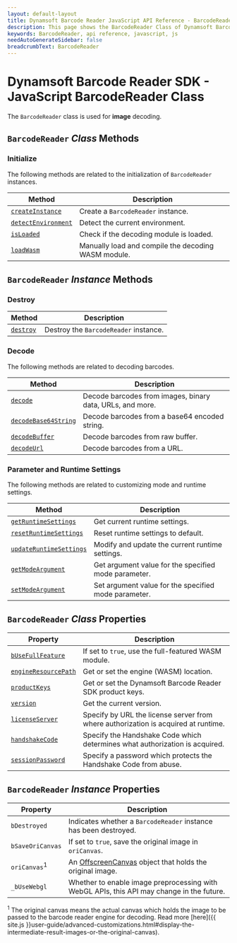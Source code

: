 ```yaml
---
layout: default-layout
title: Dynamsoft Barcode Reader JavaScript API Reference - BarcodeReader
description: This page shows the BarcodeReader Class of Dynamsoft Barcode Reader JavaScript SDK.
keywords: BarcodeReader, api reference, javascript, js
needAutoGenerateSidebar: false
breadcrumbText: BarcodeReader
---
```


# Dynamsoft Barcode Reader SDK - JavaScript BarcodeReader Class

The `BarcodeReader` class is used for **image** decoding.

## `BarcodeReader` *Class* Methods

### Initialize

The following methods are related to the initialization of `BarcodeReader` instances.

| Method               | Description |
|----------------------|-------------|
| [`createInstance`](methods/initialize-and-destroy.md#createinstance) | Create a  `BarcodeReader` instance. |
| [`detectEnvironment`](methods/initialize-and-destroy.md#detectenvironment) | Detect the current environment. |
| [`isLoaded`](methods/initialize-and-destroy.md#isloaded) | Check if the decoding module is loaded. |
| [`loadWasm`](methods/initialize-and-destroy.md#loadwasm) | Manually load and compile the decoding WASM module. |

## `BarcodeReader` *Instance* Methods

### Destroy

| Method               | Description |
|----------------------|-------------|
| [`destroy`](methods/initialize-and-destroy.md#destroy) | Destroy the `BarcodeReader` instance. |

### Decode

The following methods are related to decoding barcodes.

| Method               | Description |
|----------------------|-------------|
| [`decode`](methods/decode.md#decode) | Decode barcodes from images, binary data, URLs, and more. |
| [`decodeBase64String`](methods/decode.md#decodebase64string) | Decode barcodes from a base64 encoded string. |
| [`decodeBuffer`](methods/decode.md#decodebuffer) | Decode barcodes from raw buffer. |
| [`decodeUrl`](methods/decode.md#decodeurl) | Decode barcodes from a URL. |

### Parameter and Runtime Settings

The following methods are related to customizing mode and runtime settings.

| Method               | Description |
|----------------------|-------------|
| [`getRuntimeSettings`](methods/parameter-and-runtime-settings.md#getruntimesettings) | Get current runtime settings. |
| [`resetRuntimeSettings`](methods/parameter-and-runtime-settings.md#resetruntimesettings) | Reset runtime settings to default. |
| [`updateRuntimeSettings`](methods/parameter-and-runtime-settings.md#updateruntimesettings) | Modify and update the current runtime settings. |
| [`getModeArgument`](methods/parameter-and-runtime-settings.md#getmodeargument) | Get argument value for the specified mode parameter. |
| [`setModeArgument`](methods/parameter-and-runtime-settings.md#setmodeargument) | Set argument value for the specified mode parameter. |

## `BarcodeReader` *Class* Properties

| Property            | Description |
|----------------------|-------------|
| [`bUseFullFeature`](properties.md#_busefullfeature) | If set to `true`, use the full-featured WASM module. |
| [`engineResourcePath`](properties.md#engineresourcepath) | Get or set the engine (WASM) location. | 
| [`productKeys`](properties.md#productkeys) | Get or set the Dynamsoft Barcode Reader SDK product keys. | 
| [`version`](properties.md#version) | Get the current version. | 
| [`licenseServer`](properties.md#licenseServer) | Specify by URL the license server from where authorization is acquired at runtime. |
| [`handshakeCode`](properties.md#handshakeCode) | Specify the Handshake Code which determines what authorization is acquired. |
| [`sessionPassword`](properties.md#sessionPassword) | Specify a password which protects the Handshake Code from abuse. | 

## `BarcodeReader` *Instance* Properties

| Property             | Description |
|----------------------|-------------|
| `bDestroyed` | Indicates whether a `BarcodeReader` instance has been destroyed. | 
| `bSaveOriCanvas` | If set to `true`, save the original image in `oriCanvas`. | 
| `oriCanvas`<sup>1</sup> |  An [OffscreenCanvas](https://developer.mozilla.org/en-US/docs/Web/API/OffscreenCanvas) object that holds the original image. |
| `_bUseWebgl` | Whether to enable image preprocessing with WebGL APIs, this API may change in the future. |

<sup>1</sup> The original canvas means the actual canvas which holds the image to be passed to the barcode reader engine for decoding. Read more [here]({{ site.js }}user-guide/advanced-customizations.html#display-the-intermediate-result-images-or-the-original-canvas).

